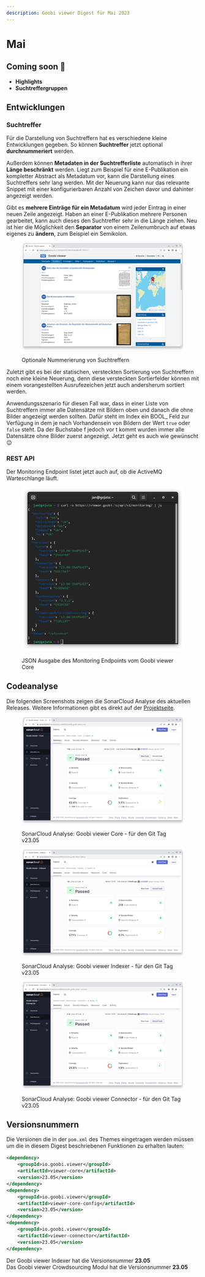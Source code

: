 ```yaml
---
description: Goobi viewer Digest für Mai 2023
---
```


# Mai

## Coming soon :rocket:

* **Highlights**
* **Suchtreffergruppen**

## Entwicklungen

### Suchtreffer

Für die Darstellung von Suchtreffern hat es verschiedene kleine Entwicklungen gegeben. So können **Suchtreffer** jetzt optional **durchnummeriert** werden.&#x20;

Außerdem können **Metadaten in der Suchtrefferliste** automatisch in ihrer **Länge beschränkt** werden. Liegt zum Beispiel für eine E-Publikation ein kompletter Abstract als Metadatum vor, kann die Darstellung eines Suchtreffers sehr lang werden. Mit der Neuerung kann nur das relevante Snippet mit einer konfigurierbaren Anzahl von Zeichen davor und dahinter angezeigt werden.&#x20;

Gibt es **mehrere Einträge für ein Metadatum** wird jeder Eintrag in einer neuen Zeile angezeigt. Haben an einer E-Publikation mehrere Personen gearbeitet, kann auch dieses den Suchtreffer sehr in die Länge ziehen. Neu ist hier die Möglichkeit den **Separator** von einem Zeilenumbruch auf etwas eigenes zu **ändern**, zum Beispiel ein Semikolon. &#x20;

<figure><img src="../.gitbook/assets/23.05_DE_search-result-numbering.png" alt=""><figcaption><p>Optionale Nummerierung von Suchtreffern</p></figcaption></figure>

Zuletzt gibt es bei der statischen, versteckten Sortierung von Suchtreffern noch eine kleine Neuerung, denn diese versteckten Sortierfelder können mit einem vorangestellten Ausrufezeichen jetzt auch andersherum sortiert werden.&#x20;

Anwendungsszenario für diesen Fall war, dass in einer Liste von Suchtreffern immer alle Datensätze mit Bildern oben und danach die ohne Bilder angezeigt werden sollten. Dafür steht im Index ein BOOL\_ Feld zur Verfügung in dem je nach Vorhandensein von Bildern der Wert `true` oder `false` steht. Da der Buchstabe f jedoch vor t kommt wurden immer alle Datensätze ohne Bilder zuerst angezeigt. Jetzt geht es auch wie gewünscht :wink:

### REST API

Der Monitoring Endpoint listet jetzt auch auf, ob die ActiveMQ Warteschlange läuft.

<figure><img src="../.gitbook/assets/23.05_monitoring.png" alt=""><figcaption><p>JSON Ausgabe des Monitoring Endpoints vom Goobi viewer Core</p></figcaption></figure>

## Codeanalyse

Die folgenden Screenshots zeigen die SonarCloud Analyse des aktuellen Releases. Weitere Informationen gibt es direkt auf der [Projektseite](https://sonarcloud.io/organizations/intranda/projects).

<figure><img src="../.gitbook/assets/23.05_sonar-core.png" alt=""><figcaption><p>SonarCloud Analyse: Goobi viewer Core - für den Git Tag v23.05</p></figcaption></figure>

<figure><img src="../.gitbook/assets/23.05_sonar-indexer.png" alt=""><figcaption><p>SonarCloud Analyse: Goobi viewer Indexer - für den Git Tag v23.05</p></figcaption></figure>

<figure><img src="../.gitbook/assets/23.05_sonar-connector.png" alt=""><figcaption><p>SonarCloud Analyse: Goobi viewer Connector - für den Git Tag v23.05</p></figcaption></figure>

## Versionsnummern

Die Versionen die in der `pom.xml` des Themes eingetragen werden müssen um die in diesem Digest beschriebenen Funktionen zu erhalten lauten:

```xml
<dependency>
    <groupId>io.goobi.viewer</groupId>
    <artifactId>viewer-core</artifactId>
    <version>23.05</version>
</dependency>
<dependency>
    <groupId>io.goobi.viewer</groupId>
    <artifactId>viewer-core-config</artifactId>
    <version>23.05</version>
</dependency>
<dependency>
    <groupId>io.goobi.viewer</groupId>
    <artifactId>viewer-connector</artifactId>
    <version>23.05</version>
</dependency>
```

Der Goobi viewer Indexer hat die Versionsnummer **23.05**\
Das Goobi viewer Crowdsourcing Modul hat die Versionsnummer **23.05**

